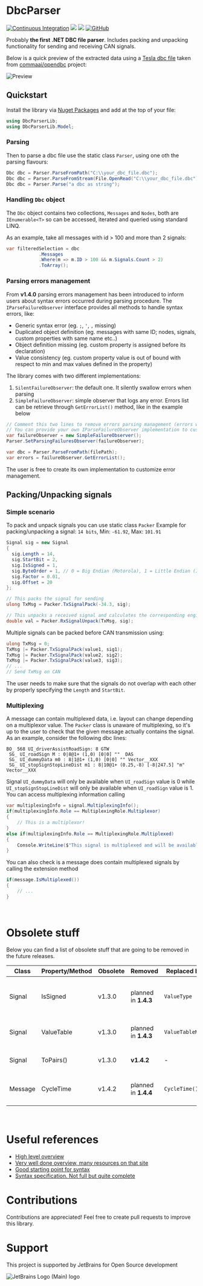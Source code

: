 
# DbcParser

[![Continuous Integration](https://github.com/EFeru/DbcParser/actions/workflows/ci.yml/badge.svg)](https://github.com/EFeru/DbcParser/actions/workflows/ci.yml)
[![](https://img.shields.io/nuget/dt/dbcparserlib?color=004880&label=downloads&logo=NuGet)](https://www.nuget.org/packages/DbcParserLib/)
[![](https://img.shields.io/nuget/vpre/dbcparserlib?color=%23004880&label=NuGet&logo=NuGet)](https://www.nuget.org/packages/DbcParserLib/)
[![GitHub](https://img.shields.io/github/license/eferu/dbcparser?color=%231281c0)](LICENSE)

Probably **the first .NET DBC file parser**. Includes packing and unpacking functionality for sending and receiving CAN signals.

Below is a quick preview of the extracted data using a [Tesla dbc file](https://github.com/commaai/opendbc/blob/master/tesla_can.dbc) taken from [commaai/opendbc](https://github.com/commaai/opendbc) project:

![Preview](https://raw.githubusercontent.com/EFeru/DbcParser/main/Docs/pics/dbcparser_preview.png)


## Quickstart


Install the library via [Nuget Packages](https://www.nuget.org/packages/DbcParserLib/) and add at the top of your file:
```cs
using DbcParserLib;
using DbcParserLib.Model;
```
### Parsing
Then to parse a dbc file use the static class `Parser`, using one oth the parsing flavours:
```cs
Dbc dbc = Parser.ParseFromPath("C:\\your_dbc_file.dbc");
Dbc dbc = Parser.ParseFromStream(File.OpenRead("C:\\your_dbc_file.dbc")); // Or a stream from network
Dbc dbc = Parser.Parse("a dbc as string");
```

### Handling `Dbc` object
The ``Dbc`` object contains two collections, `Messages` and `Nodes`, both are `IEnumerable<T>` so can be accessed, iterated and queried using standard LINQ.

As an example, take all messages with id > 100 and more than 2 signals:
```cs
var filteredSelection = dbc
			.Messages
			.Where(m => m.ID > 100 && m.Signals.Count > 2)
			.ToArray();
```

### Parsing errors management
From **v1.4.0** parsing errors management has been introduced to inform users about syntax errors occurred during parsing procedure.
The `IParseFailureObserver` interface provides all methods to handle syntax errors, like:
- Generic syntax error (eg. `;`, `'`, `,` missing)
- Duplicated object definition (eg. messages with same ID; nodes, signals, custom properties with same name etc..)
- Object definition missing (eg. custom property is assigned before its declaration)
- Value consistency (eg. custom property value is out of bound with respect to min and max values defined in the property)

The library comes with two different implementations:
1. `SilentFailureObserver`: the default one. It silently swallow errors when parsing
2. `SimpleFailureObserver`: simple observer that logs any error. Errors list can be retrieve through `GetErrorList()` method, like in the example below

```cs
// Comment this two lines to remove errors parsing management (errors will be silent)
// You can provide your own IParseFailureObserver implementation to customize errors parsing management
var failureObserver = new SimpleFailureObserver();
Parser.SetParsingFailuresObserver(failureObserver);

var dbc = Parser.ParseFromPath(filePath);
var errors = failureObserver.GetErrorList();
```

The user is free to create its own implementation to customize error management.

## Packing/Unpacking signals

### Simple scenario
To pack and unpack signals you can use static class `Packer`
Example for packing/unpacking a signal: `14 bits`, Min: `-61.92`, Max: `101.91`
```cs
Signal sig = new Signal
{
  sig.Length = 14,
  sig.StartBit = 2,
  sig.IsSigned = 1,
  sig.ByteOrder = 1, // 0 = Big Endian (Motorola), 1 = Little Endian (Intel)
  sig.Factor = 0.01,
  sig.Offset = 20
};

// This packs the signal for sending
ulong TxMsg = Packer.TxSignalPack(-34.3, sig);

// This unpacks a received signal and calculates the corresponding engineering value
double val = Packer.RxSignalUnpack(TxMsg, sig);
```

Multiple signals can be packed before CAN transmission using:
```cs
ulong TxMsg = 0;
TxMsg |= Packer.TxSignalPack(value1, sig1);
TxMsg |= Packer.TxSignalPack(value2, sig2);
TxMsg |= Packer.TxSignalPack(value3, sig3);
// ...
// Send TxMsg on CAN
```
The user needs to make sure that the signals do not overlap with each other by properly specifying the `Length` and `StartBit`.

### Multiplexing
A message can contain multiplexed data, i.e. layout can change depending on a multiplexor value. The `Packer` class is unaware of multiplexing, so it's up to the user to check that the given message actually contains the signal.
As an example, consider the following dbc lines:
```
BO_ 568 UI_driverAssistRoadSign: 8 GTW
 SG_ UI_roadSign M : 0|8@1+ (1,0) [0|0] ""  DAS
 SG_ UI_dummyData m0 : 8|1@1+ (1,0) [0|0] "" Vector__XXX
 SG_ UI_stopSignStopLineDist m1 : 8|10@1+ (0.25,-8) [-8|247.5] "m" Vector__XXX
```
Signal `UI_dummyData` will only be available when `UI_roadSign` value is 0 while `UI_stopSignStopLineDist` will only be available when `UI_roadSign` value is 1. 
You can access multiplexing information calling
```cs
var multiplexingInfo = signal.MultiplexingInfo();
if(multiplexingInfo.Role == MultiplexingRole.Multiplexor)
{
	// This is a multiplexor!
}
else if(multiplexingInfo.Role == MultiplexingRole.Multiplexed)
{
	Console.WriteLine($"This signal is multiplexed and will be available when multiplexor value is {multiplexingInfo.Group}");
}
```
You can also check is a message does contain multiplexed signals by calling the extension method
```cs
if(message.IsMultiplexed())
{
	// ...
}
```

<br>

# Obsolete stuff

Below you can find a list of obsolete stuff that are going to be removed in the future releases.

| Class       | Property/Method     | Obsolete      | Removed               | Replaced by      | Comment       |
| --------    | -------             | -------       | -------               | -------          | -------       |
| Signal      | IsSigned            | v1.3.0        | planned in **1.4.3**  | `ValueType`      | Byte property replaced by `DbcValueType` property which provides <br> more informations about signal type |
| Signal      | ValueTable          | v1.3.0        | planned in **1.4.3**  | `ValueTableMap`  | String property replaced by a `IDictionary<int,string>` property |
| Signal      | ToPairs()           | v1.3.0        | **v1.4.2**            | -                | Extension method used to convert ValueTable into ValueTableMap |
| Message     | CycleTime           | v1.4.2        | planned in **1.4.4**  | `CycleTime()`    | CycleTime is no more a message property (replaced by an extension method) |

<br>

# Useful references
- [High level overview](https://docs.openvehicles.com/en/latest/components/vehicle_dbc/docs/dbc-primer.html)
- [Very well done overview, many resources on that site](https://github.com/stefanhoelzl/CANpy/blob/master/docs/DBC_Specification.md)
- [Good starting point for syntax](https://www.csselectronics.com/pages/can-dbc-file-database-intro)
- [Syntax specification. Not full but quite complete](http://mcu.so/Microcontroller/Automotive/dbc-file-format-documentation_compress.pdf)

# Contributions

Contributions are appreciated! Feel free to create pull requests to improve this library.

# Support

This project is supported by JetBrains for Open Source development

![JetBrains Logo (Main) logo](https://resources.jetbrains.com/storage/products/company/brand/logos/jb_beam.svg)
